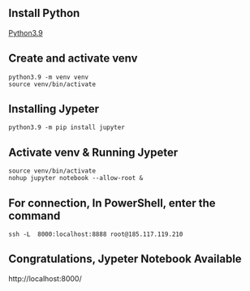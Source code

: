 ## Install Python
[Python3.9](https://github.com/6a16ec/instructions/tree/main/python3.9)

## Create and activate venv
```
python3.9 -m venv venv
source venv/bin/activate
```

## Installing Jypeter
```
python3.9 -m pip install jupyter
```

## Activate venv & Running Jypeter
```
source venv/bin/activate
nohup jupyter notebook --allow-root &
```

## For connection, In PowerShell, enter the command
```
ssh -L  8000:localhost:8888 root@185.117.119.210
```

## Congratulations, Jypeter Notebook Available
http://localhost:8000/
